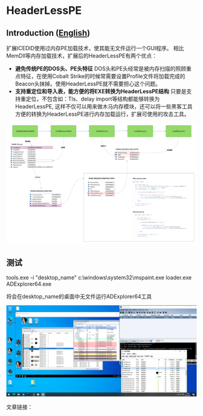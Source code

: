 # HeaderLessPE
## Introduction ([English](/README.md))
扩展ICEDID使用过内存PE加载技术，使其能无文件运行一个GUI程序。
相比MemDll等内存加载技术，扩展后的HeaderLessPE有两个优点：
- **避免传统PE的DOS头、PE头特征**
DOS头和PE头经常是被内存扫描的照顾重点特征，在使用Cobalt Strike的时候常需要设置Profile文件将加载完成的Beacon头抹掉。使用HeaderLessPE就不需要担心这个问题。
- **支持重定位和导入表，能方便的将EXE转换为HeaderLessPE结构**
只要是支持重定位，不包含如：Tls、delay import等结构都能够转换为HeaderLessPE, 这样不仅可以用来做木马内存模块，还可以将一些黑客工具方便的转换为HeaderLessPE进行内存加载运行，扩展可使用的攻击工具。

[![](image/1.png)](https://github.com/M01N-Team/HeaderLessPE/blob/master/image/1.png)

## 测试
tools.exe -i "desktop_name" c:\windows\system32\mspaint.exe loader.exe ADExplorer64.exe

将会在desktop_name的桌面中无文件运行ADExplorer64工具

[![](image/2.png)](https://github.com/M01N-Team/HeaderLessPE/blob/master/image/1.png)

文章链接：


